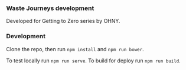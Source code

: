 ### Waste Journeys development

Developed for Getting to Zero series by OHNY.

### Development

Clone the repo, then run `npm install` and `npm run bower`.

To test locally run `npm run serve`. To build for deploy run `npm run build`.
